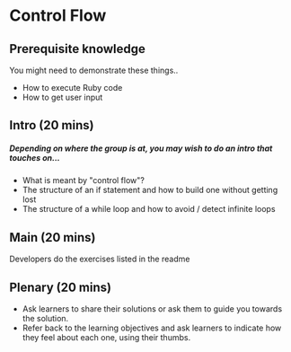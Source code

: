 # Control Flow

## Prerequisite knowledge

You might need to demonstrate these things..
- How to execute Ruby code
- How to get user input
## Intro (20 mins)
##### Depending on where the group is at, you may wish to do an intro that touches on...
- What is meant by "control flow"?
- The structure of an if statement and how to build one without getting lost
- The structure of a while loop and how to avoid / detect infinite loops

## Main (20 mins)

Developers do the exercises listed in the readme

## Plenary (20 mins)

- Ask learners to share their solutions or ask them to guide you towards the solution.
- Refer back to the learning objectives and ask learners to indicate how they feel about each one, using their thumbs.
